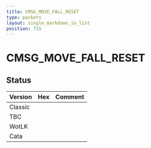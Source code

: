 ```yaml
---
title: CMSG_MOVE_FALL_RESET
type: packets
layout: single_markdown_in_list
position: 715
---
```


# CMSG_MOVE_FALL_RESET

## Status

Version | Hex | Comment
---------- | ---------- | ---------- 
Classic |  |  
TBC |  |  
WotLK |  |  
Cata |  |  
